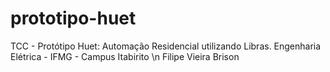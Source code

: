# prototipo-huet
TCC - Protótipo Huet: Automação Residencial utilizando Libras.
Engenharia Elétrica - IFMG - Campus Itabirito 
\n Filipe Vieira Brison
